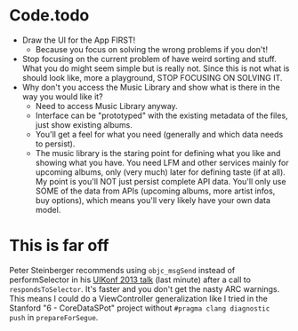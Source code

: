 # Code.todo

* Draw the UI for the App FIRST!
	* Because you focus on solving the wrong problems if you don't!
* Stop focusing on the current problem of have weird sorting and stuff. What you do might seem simple but is really not. Since this is not what is should look like, more a playground, STOP FOCUSING ON SOLVING IT.
* Why don't you access the Music Library and show what is there in the way you would like it?
	* Need to access Music Library anyway.
	* Interface can be "prototyped" with the existing metadata of the files, just show existing albums.
	* You'll get a feel for what you need (generally and which data needs to persist).
	* The music library is the staring point for defining what you like and showing what you have. You need LFM and other services mainly for upcoming albums, only (very much) later for defining taste (if at all). My point is you'll NOT just persist complete API data. You'll only use SOME of the data from APIs (upcoming albums, more artist infos, buy options), which means you'll very likely have your own data model.


# This is far off

Peter Steinberger recommends using `objc_msgSend` instead of performSelector in his [UIKonf 2013 talk](https://www.youtube.com/watch?v=psPNxC3G_hc) (last minute) after a call to `respondsToSelector`. It's faster and you don't get the nasty ARC warnings. This means I could do a ViewController generalization like I tried in the Stanford "6 - CoreDataSPot" project without `#pragma clang diagnostic push` in `prepareForSegue`.